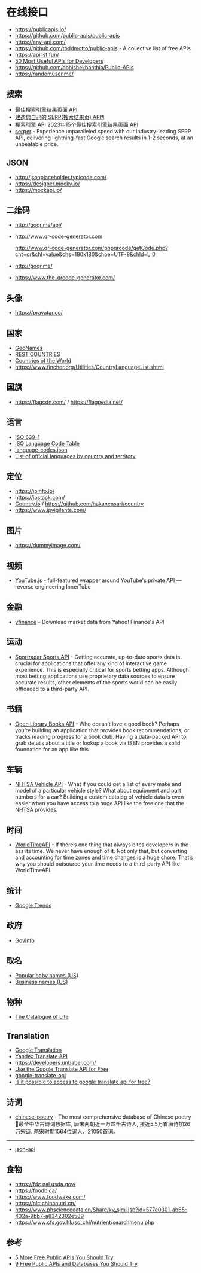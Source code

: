 在线接口
========

- https://publicapis.io/
- https://github.com/public-apis/public-apis
- https://any-api.com/
- https://github.com/toddmotto/public-apis - A collective list of free APIs
- https://apilist.fun/
- [50 Most Useful APIs for Developers](https://www.computersciencezone.org/50-most-useful-apis-for-developers/)
- https://github.com/abhishekbanthia/Public-APIs
- https://randomuser.me/

## 搜索

- [最佳搜索引擎结果页面 API](https://www.dailiproxy.com/serp-api/)
- [建造您自己的 SERP(搜索结果页) API¶](https://blog.qiyutech.tech/202107/20_serp_api/)
- [搜索引擎 API 2023年15个最佳搜索引擎结果页面 API](https://www.dailiproxy.com/serp-api/)
- [serper](https://serper.dev/) - Experience unparalleled speed with our industry-leading SERP API, delivering lightning-fast Google search results in 1-2 seconds, at an unbeatable price.

## JSON

- http://jsonplaceholder.typicode.com/
- https://designer.mocky.io/
- https://mockapi.io/

## 二维码

- http://goqr.me/api/
- http://www.qr-code-generator.com

    http://www.qr-code-generator.com/phpqrcode/getCode.php?cht=qr&chl=value&chs=180x180&choe=UTF-8&chld=L|0

- http://goqr.me/
- https://www.the-qrcode-generator.com/

## 头像

- https://pravatar.cc/

## 国家

- [GeoNames](http://www.geonames.org/)
- [REST COUNTRIES](https://restcountries.com/#endpoints-language)
- [Countries of the World](https://countries.petethompson.net/#/)
- https://www.fincher.org/Utilities/CountryLanguageList.shtml

## 国旗

- https://flagcdn.com/ / https://flagpedia.net/

## 语言

- [ISO 639-1](https://www.andiamo.co.uk/resources/iso-language-codes/)
- [ISO Language Code Table](http://www.lingoes.net/en/translator/langcode.htm)
- [language-codes.json](https://gist.github.com/Josantonius/b455e315bc7f790d14b136d61d9ae469)
- [List of official languages by country and territory](https://en.wikipedia.org/wiki/List_of_official_languages_by_country_and_territory)

## 定位

- https://ipinfo.io/
- https://ipstack.com/
- [Country.is](https://country.is/) / https://github.com/hakanensari/country
- https://www.ipvigilante.com/

## 图片

- https://dummyimage.com/

## 视频

- [YouTube.js](https://github.com/LuanRT/YouTube.js) - full-featured wrapper around YouTube's private API — reverse engineering InnerTube

## 金融

- [yfinance](https://github.com/ranaroussi/yfinance) - Download market data from Yahoo! Finance's API

## 运动

- [Sportradar Sports API](https://developer.sportradar.com/) - Getting accurate, up-to-date sports data is crucial for applications that offer any kind of interactive game experience. This is especially critical for sports betting apps. Although most betting applications use proprietary data sources to ensure accurate results, other elements of the sports world can be easily offloaded to a third-party API.

## 书籍

- [Open Library Books API](https://openlibrary.org/dev/docs/api/books) - Who doesn’t love a good book? Perhaps you’re building an application that provides book recommendations, or tracks reading progress for a book club. Having a data-packed API to grab details about a title or lookup a book via ISBN provides a solid foundation for an app like this.

## 车辆

- [NHTSA Vehicle API](https://vpic.nhtsa.dot.gov/api/) - What if you could get a list of every make and model of a particular vehicle style? What about equipment and part numbers for a car? Building a custom catalog of vehicle data is even easier when you have access to a huge API like the free one that the NHTSA provides.

## 时间

- [WorldTimeAPI](http://worldtimeapi.org/) - If there’s one thing that always bites developers in the ass its time. We never have enough of it. Not only that, but converting and accounting for time zones and time changes is a huge chore. That’s why you should outsource your time needs to a third-party API like WorldTimeAPI.

## 统计

- [Google Trends](https://trends.google.com/trends/explore)

## 政府

- [GovInfo](https://www.govinfo.gov/browse-a-z)

## 取名

- [Popular baby names (US)](https://www.ssa.gov/oact/babynames/limits.html)
- [Business names (US)](https://www.sec.gov/edgar/searchedgar/companysearch.html)

## 物种

- [The Catalogue of Life](https://www.catalogueoflife.org/)

## Translation

- [Google Translation](https://cloud.google.com/translate/)
- [Yandex Translate API](https://tech.yandex.com/translate/)
- https://developers.unbabel.com/
- [Use the Google Translate API for Free](https://ctrlq.org/code/19909-google-translate-api)
- [google-translate-api](https://github.com/matheuss/google-translate-api)
- [Is it possible to access to google translate api for free? ](https://stackoverflow.com/questions/37667671/is-it-possible-to-access-to-google-translate-api-for-free)

## 诗词

- [chinese-poetry](https://github.com/chinese-poetry/chinese-poetry) - The most comprehensive database of Chinese poetry 🧶最全中华古诗词数据库, 唐宋两朝近一万四千古诗人, 接近5.5万首唐诗加26万宋诗. 两宋时期1564位词人，21050首词。

---

- [json-api](https://github.com/json-api/json-api)

## 食物

- https://fdc.nal.usda.gov/
- https://foodb.ca/
- https://www.foodwake.com/
- https://nlc.chinanutri.cn/
- https://www.phsciencedata.cn/Share/ky_sjml.jsp?id=577e0301-ab65-432a-9bb7-a8342302e589
- https://www.cfs.gov.hk/sc_chi/nutrient/searchmenu.php

## 参考

- [5 More Free Public APIs You Should Try](https://betterprogramming.pub/5-more-free-public-apis-you-should-try-4e701aaf80d)
- [9 Free Public APIs and Databases You Should Try](https://betterprogramming.pub/10-free-public-apis-and-databases-you-should-try-acab88bdbfee)
